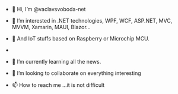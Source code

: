 - 👋 Hi, I’m @vaclavsvoboda-net

- 👀 I’m interested in .NET technologies, WPF, WCF, ASP.NET, MVC, MVVM, Xamarin, MAUI, Blazor...
- 👀 And IoT stuffs based on Raspberry or Microchip MCU.
- 
- 🌱 I’m currently learning all the news.
- 💞️ I’m looking to collaborate on everything interesting
- 📫 How to reach me ...it is not difficult
